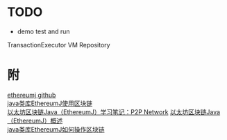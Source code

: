 # TODO

* demo test and run


TransactionExecutor
VM
Repository


# 附
[ethereumj github](https://github.com/Donaldhan/ethereumj)  
[java类库EthereumJ使用区块链](http://blog.hubwiz.com/2018/09/10/ethereum-java-ethereumj-dev/)  
[以太坊区块链Java（EthereumJ）学习笔记：P2P Network](https://codeantenna.com/a/ebClWJfGSa)
[以太坊区块链Java（EthereumJ）概述](https://blog.csdn.net/luzhentao_wh/category_7611623.html)  
[java类库EthereumJ如何操作区块链](https://cloud.tencent.com/developer/news/388722)     